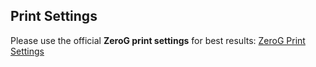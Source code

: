 ## Print Settings 

Please use the official **ZeroG print settings** for best results: [ZeroG Print Settings](https://docs.zerog.one/standard/print/settings)
